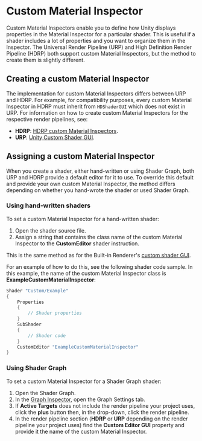 # Custom Material Inspector

Custom Material Inspectors enable you to define how Unity displays properties in the Material Inspector for a particular shader. This is useful if a shader includes a lot of properties and you want to organize them in the Inspector. The Universal Render Pipeline (URP) and High Definition Render Pipeline (HDRP) both support custom Material Inspectors, but the method to create them is slightly different.

## Creating a custom Material Inspector

The implementation for custom Material Inspectors differs between URP and HDRP. For example, for compatibility purposes, every custom Material Inspector in HDRP must inherit from `HDShaderGUI` which does not exist in URP. For information on how to create custom Material Inspectors for the respective render pipelines, see:

- **HDRP**: [HDRP custom Material Inspectors](https://docs.unity3d.com/Packages/com.unity.render-pipelines.high-definition@latest?subfolder=/manual/custom-material-inspectors.html).
- **URP**: [Unity Custom Shader GUI](https://docs.unity3d.com/Manual/SL-CustomShaderGUI.html).

## Assigning a custom Material Inspector

When you create a shader, either hand-written or using Shader Graph, both URP and HDRP provide a default editor for it to use. To override this default and provide your own custom Material Inspector, the method differs depending on whether you hand-wrote the shader or used Shader Graph.

### Using hand-written shaders

To set a custom Material Inspector for a hand-written shader:

1. Open the shader source file.
2. Assign a string that contains the class name of the custom Material Inspector to the **CustomEditor** shader instruction.

This is the same method as for the Built-in Renderer's [custom shader GUI](<https://docs.unity3d.com/Manual/SL-CustomShaderGUI.html>).

For an example of how to do this, see the following shader code sample. In this example, the name of the custom Material Inspector class is **ExampleCustomMaterialInspector**:

```c#
Shader "Custom/Example"
{
    Properties
    {
        // Shader properties
    }
    SubShader
    {
        // Shader code
    }
    CustomEditor "ExampleCustomMaterialInspector"
}
```


### Using Shader Graph

To set a custom Material Inspector for a Shader Graph shader:

1. Open the Shader Graph.
2. In the [Graph Inspector](<https://docs.unity3d.com/Packages/com.unity.shadergraph@latest?subfolder=/manual/Internal-Inspector.html>), open the Graph Settings tab.
3. If **Active Targets** does not include the render pipeline your project uses, click the **plus** button then, in the drop-down, click the render pipeline.
4. In the render pipeline section (**HDRP** or **URP** depending on the render pipeline your project uses) find the **Custom Editor GUI** property and provide it the name of the custom Material Inspector.
